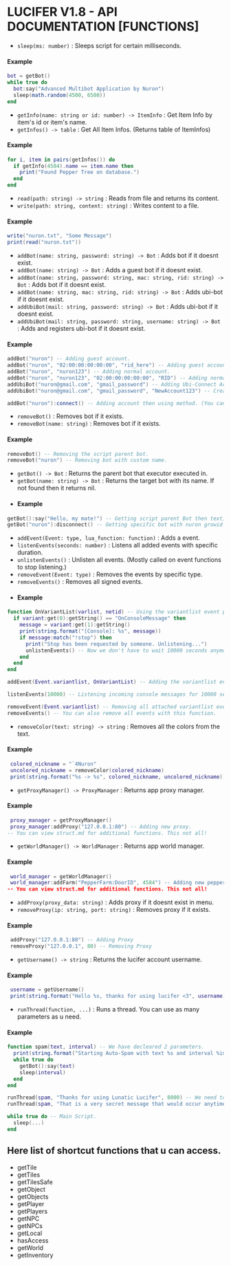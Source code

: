 # LUCIFER V1.8 - API DOCUMENTATION [FUNCTIONS]

* `sleep(ms: number)` : Sleeps script for certain milliseconds.
#### Example
```lua
bot = getBot()
while true do
  bot:say("Advanced Multibot Application by Nuron")
  sleep(math.random(4500, 6500))
end
```

* `getInfo(name: string or id: number) -> ItemInfo` : Get Item Info by item's id or item's name.
* `getInfos() -> table` : Get All Item Infos. (Returns table of ItemInfos)
#### Example
```lua
for i, item in pairs(getInfos()) do
  if getInfo(4584).name == item.name then
    print("Found Pepper Tree on database.")
  end
end
```

* `read(path: string) -> string` : Reads from file and returns its content.
* `write(path: string, content: string)` : Writes content to a file.
#### Example
```lua
write("nuron.txt", "Some Message")
print(read("nuron.txt"))
```

* `addBot(name: string, password: string) -> Bot` :  Adds bot if it doesnt exist.
* `addBot(name: string) -> Bot` :  Adds a guest bot if it doesnt exist.
* `addBot(name: string, password: string, mac: string, rid: string) -> Bot` :  Adds bot if it doesnt exist.
* `addBot(name: string, mac: string, rid: string) -> Bot` :  Adds ubi-bot if it doesnt exist.
* `addUbiBot(mail: string, password: string) -> Bot` :  Adds ubi-bot if it doesnt exist.
* `addUbiBot(mail: string, password: string, username: string) -> Bot` :  Adds and registers ubi-bot if it doesnt exist.
#### Example
```lua
addBot("nuron") -- Adding guest account.
addBot("nuron", "02:00:00:00:00:00", "rid_here") -- Adding guest account with device information.
addBot("nuron", "nuron123") -- Adding normal account.
addBot("nuron", "nuron123", "02:00:00:00:00:00", "RID") -- Adding normal account with device information.
addUbiBot("nuron@gmail.com", "gmail_password") -- Adding Ubi-Connect Account.
addUbiBot("nuron@gmail.com", "gmail_password", "NewAccount123") -- Creating New Ubi-Connect Account.

addBot("nuron"):connect() -- Adding account then using method. (You can use functions because addBot returns the bot instance.)
```

* `removeBot()` : Removes bot if it exists.
* `removeBot(name: string)` : Removes bot if it exists.
#### Example
```lua
removeBot() -- Removing the script parent bot.
removeBot("nuron") -- Removing bot with custom name.
```

* `getBot() -> Bot` : Returns the parent bot that executor executed in.
* `getBot(name: string) -> Bot` : Returns the target bot with its name. If not found then it returns nil.
* #### Example
```lua
getBot():say("Hello, my mate!") -- Getting script parent Bot then texting.
getBot("nuron"):disconnect() -- Getting specific bot with nuron growid and disconnecting it.
```

* `addEvent(Event: type, lua_function: function)` : Adds a event.
* `listenEvents(seconds: number)` :  Listens all added events with specific duration.
* `unlistenEvents()` :  Unlisten all events. (Mostly called on event functions to stop listening.)
* `removeEvent(Event: type)` : Removes the events by specific type.
* `removeEvents()` : Removes all signed events.
* #### Example
```lua
function OnVariantList(varlist, netid) -- Using the variantlist event parameters. You can view them from enums.md
  if variant:get(0):getString() == "OnConsoleMessage" then
    message = variant:get(1):getString()
    print(string.format("[Console]: %s", message))
    if message:match("!stop") then
      print("Stop has been requested by someone. Unlistening...")
      unlistenEvents() -- Now we don't have to wait 10000 seconds anymore. Since we have been unlistened.
    end
  end
end

addEvent(Event.variantlist, OnVariantList) -- Adding the variantlist event to the Event Manager.

listenEvents(10000) -- Listening incoming console messages for 10000 seconds.

removeEvent(Event.variantlist) -- Removing all attached variantlist events for cleanup.
removeEvents() -- You can also remove all events with this function.
```

* `removeColor(text: string) -> string` : Removes all the colors from the text.
#### Example
```lua
 colored_nickname = "`4Nuron"
 uncolored_nickname = removeColor(colored_nickname)
 print(string.format("%s -> %s", colored_nickname, uncolored_nickname))
```

* `getProxyManager() -> ProxyManager` : Returns app proxy manager.
#### Example
```lua
 proxy_manager = getProxyManager()
 proxy_manager:addProxy("127.0.0.1:80") -- Adding new proxy.
-- You can view struct.md for additional functions. This not all!
```

* `getWorldManager() -> WorldManager` : Returns app world manager.
#### Example
```lua
 world_manager = getWorldManager()
 world_manager:addFarm("PepperFarm:DoorID", 4584") -- Adding new pepper farm.
-- You can view struct.md for additional functions. This not all!
```

* `addProxy(proxy_data: string)` : Adds proxy if it doesnt exist in menu.
* `removeProxy(ip: string, port: string)` : Removes proxy if it exists.
#### Example
```lua
 addProxy("127.0.0.1:80") -- Adding Proxy
 removeProxy("127.0.0.1", 80) -- Removing Proxy
```

* `getUsername() -> string` : Returns the lucifer account username.
#### Example
```lua
 username = getUsername()
 print(string.format("Hello %s, thanks for using lucifer <3", username))
```

* `runThread(function, ...)` :  Runs a thread. You can use as many parameters as u need.
#### Example
```lua
function spam(text, interval) -- We have decleared 2 parameters.
  print(string.format("Starting Auto-Spam with text %s and interval %ims.", text, interval))
  while true do
    getBot():say(text)
    sleep(interval)
  end
end

runThread(spam, "Thanks for using Lunatic Lucifer", 8000) -- We need to add 2 additional parameters rather than function because function takes 2 parameters.
runThread(spam, "That is a very secret message that would occur anytime", math.random(1, 1000000))

while true do -- Main Script.
  sleep(...)
end
```

## Here list of shortcut functions that u can access.
* getTile
* getTiles
* getTilesSafe
* getObject
* getObjects
* getPlayer
* getPlayers
* getNPC
* getNPCs
* getLocal
* hasAccess
* getWorld
* getInventory
